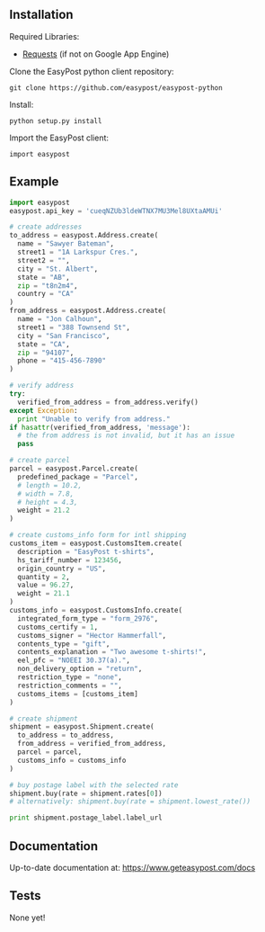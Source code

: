 Installation
------------------

Required Libraries:
- [Requests](http://docs.python-requests.org/en/latest/) (if not on Google App Engine)

Clone the EasyPost python client repository:

    git clone https://github.com/easypost/easypost-python

Install:
    
    python setup.py install

Import the EasyPost client:

    import easypost

Example
----------------

```python
import easypost
easypost.api_key = 'cueqNZUb3ldeWTNX7MU3Mel8UXtaAMUi'

# create addresses
to_address = easypost.Address.create(
  name = "Sawyer Bateman",
  street1 = "1A Larkspur Cres.",
  street2 = "",
  city = "St. Albert",
  state = "AB",
  zip = "t8n2m4",
  country = "CA"
)
from_address = easypost.Address.create(
  name = "Jon Calhoun",
  street1 = "388 Townsend St",
  city = "San Francisco",
  state = "CA",
  zip = "94107",
  phone = "415-456-7890"
)

# verify address
try:
  verified_from_address = from_address.verify()
except Exception:
  print "Unable to verify from address."
if hasattr(verified_from_address, 'message'):
  # the from address is not invalid, but it has an issue
  pass

# create parcel
parcel = easypost.Parcel.create(
  predefined_package = "Parcel",
  # length = 10.2,
  # width = 7.8,
  # height = 4.3,
  weight = 21.2
)

# create customs_info form for intl shipping
customs_item = easypost.CustomsItem.create(
  description = "EasyPost t-shirts",
  hs_tariff_number = 123456,
  origin_country = "US",
  quantity = 2,
  value = 96.27,
  weight = 21.1
)
customs_info = easypost.CustomsInfo.create(
  integrated_form_type = "form_2976",
  customs_certify = 1,
  customs_signer = "Hector Hammerfall",
  contents_type = "gift",
  contents_explanation = "Two awesome t-shirts!",
  eel_pfc = "NOEEI 30.37(a).",
  non_delivery_option = "return",
  restriction_type = "none",
  restriction_comments = "",
  customs_items = [customs_item]
)

# create shipment
shipment = easypost.Shipment.create(
  to_address = to_address,
  from_address = verified_from_address,
  parcel = parcel,
  customs_info = customs_info
)

# buy postage label with the selected rate
shipment.buy(rate = shipment.rates[0])
# alternatively: shipment.buy(rate = shipment.lowest_rate())

print shipment.postage_label.label_url
```

Documentation
--------------------

Up-to-date documentation at: https://www.geteasypost.com/docs

Tests
--------------------
None yet!